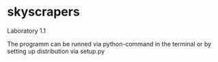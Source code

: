 # skyscrapers
Laboratory 1.1

The programm can be runned via python-command in the terminal or by setting
up distribution via setup.py
